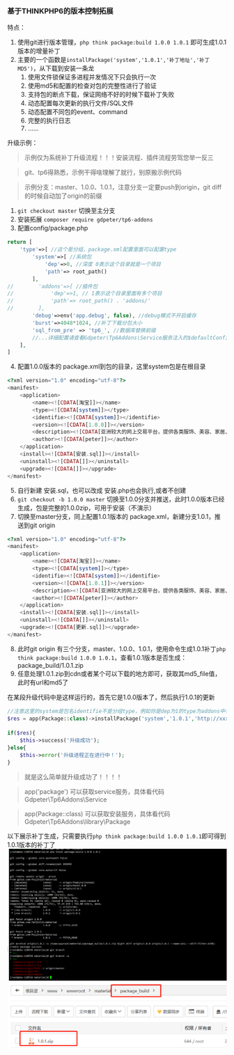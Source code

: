### 基于THINKPHP6的版本控制拓展
特点：
1. 使用git进行版本管理，`php think package:build 1.0.0 1.0.1` 即可生成1.0.1版本的增量补丁
2. 主要的一个函数是`installPackage('system','1.0.1','补丁地址','补丁MD5')`，从下载到安装一条龙
   1. 使用文件锁保证多进程并发情况下只会执行一次
   2. 使用md5和配置的检查对包的完整性进行了验证
   3. 支持包的断点下载，保证网络不好的时候下载补丁失败
   4. 动态配置每次更新的执行文件/SQL文件
   5. 动态配置不同包的event、command
   6. 完整的执行日志
   7. ......

升级示例：
> 示例仅为系统补丁升级流程！！！安装流程、插件流程劳驾您举一反三

> git、tp6得熟悉，示例干得啥理解了就行，别原搬示例代码

> 示例分支：master、1.0.0、1.0.1，注意分支一定要push到origin，git diff的时候自动加了origin的前缀

1. `git checkout master` 切换至主分支
2. 安装拓展 `composer require gdpeter/tp6-addons`
3. 配置config/package.php
```php
return [
    'type'=>[ //这个是分组，package.xml配置里面可以配置type
        'system'=>[ //系统包
            'dep'=>0, //深度 0表示这个目录就是一个项目
            'path'=> root_path()
        ],
//        'addons'=>[ //插件包
//            'dep'=>1, // 1表示这个目录里面有多个项目
//            'path'=> root_path() . 'addons/'
//        ],
        'debug'=>env('app.debug', false), //debug模式不开启缓存
        'burst'=>4048*1024, //补丁下载分包大小
        'sql_from_pre' => 'tp6_', //数据库替换前缀
        //...详细配置请查看Gdpeter\Tp6Addons\Service服务注入的$defaultConfig
    ],
]
```
4. 配置1.0.0版本的 package.xml到包的目录，这里system包是在根目录
```php
<?xml version="1.0" encoding="utf-8"?>
<manifest>
    <application>
        <name><![CDATA[淘宝]]></name>
        <type><![CDATA[system]]></type>
        <identifie><![CDATA[system]]></identifie>
        <version><![CDATA[1.0.0]]></version>
        <description><![CDATA[亚洲较大的网上交易平台，提供各类服饰、美容、家居、数码、话费/点卡充值… 数亿优质商品，同时提供担保交易(先收货后付款)等安全交易保障服务，并由商家提供退货承诺、破损补寄等消费...]]></description>
        <author><![CDATA[peter]]></author>
    </application>
    <install><![CDATA[安装.sql]]></install>
    <uninstall><![CDATA[]]></uninstall>
    <upgrade><![CDATA[]]></upgrade>
</manifest> 
```
5. 自行新建 安装.sql，也可以改成 安装.php也会执行,或者不创建
6. `git checkout -b 1.0.0 master` 切换至1.0.0分支并推送，此时1.0.0版本已经生成，包是完整的1.0.0zip，可用于安装（不演示）
7. 切换至master分支，同上配置1.0.1版本的 package.xml，新建分支1.0.1，推送到git origin
```php
<?xml version="1.0" encoding="utf-8"?>
<manifest>
    <application>
        <name><![CDATA[淘宝]]></name>
        <type><![CDATA[system]]></type>
        <identifie><![CDATA[system]]></identifie>
        <version><![CDATA[1.0.1]]></version>
        <description><![CDATA[亚洲较大的网上交易平台，提供各类服饰、美容、家居、数码、话费/点卡充值… 数亿优质商品，同时提供担保交易(先收货后付款)等安全交易保障服务，并由商家提供退货承诺、破损补寄等消费...]]></description>
        <author><![CDATA[peter]]></author>
    </application>
    <install><![CDATA[安装.sql]]></install>
    <uninstall><![CDATA[]]></uninstall>
    <upgrade><![CDATA[更新.sql]]></upgrade>
</manifest> 
```
8. 此时git origin 有三个分支，master、1.0.0、1.0.1，使用命令生成1.0.1补丁`php think package:build 1.0.0 1.0.1`，查看1.0.1版本是否生成：package_build/1.0.1.zip
9. 任意处理1.0.1.zip到cdn或者某个可以下载的地方即可，获取其md5_file值，此时有url和md5了

在某段升级代码中是这样运行的，首先它是1.0.0版本了，然后执行1.0.1的更新
```php
//注意这里的system是包名identifie不是分组type，例如你是dep为1的type为addons中有一个插件名为coupon，这里是coupon而非addons
$res = app(Package::class)->installPackage('system','1.0.1','http://xxx/1.0.1.zip','md5xxxxxxx');

if($res){
    $this->success('升级成功');
}else{
    $this->error('升级进程正在进行中！');
}
```

> 就是这么简单就升级成功了！！！！

> app('package') 可以获取service服务，具体看代码Gdpeter\Tp6Addons\Service

> app(Package::class) 可以获取安装服务，具体看代码Gdpeter\Tp6Addons\library\Package

以下展示补丁生成，只需要执行`php think package:build 1.0.0 1.0.1`即可得到1.0.1版本的补丁了
![img.png](img.png)
![img_1.png](img_1.png)